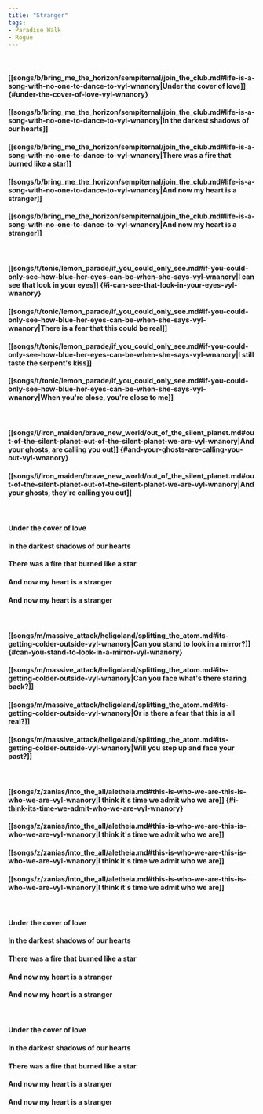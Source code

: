 ```yaml
---
title: "Stranger"
tags:
- Paradise Walk
- Rogue
---
```

&nbsp;
#### [[songs/b/bring_me_the_horizon/sempiternal/join_the_club.md#life-is-a-song-with-no-one-to-dance-to-vyl-wnanory|Under the cover of love]] {#under-the-cover-of-love-vyl-wnanory}
#### [[songs/b/bring_me_the_horizon/sempiternal/join_the_club.md#life-is-a-song-with-no-one-to-dance-to-vyl-wnanory|In the darkest shadows of our hearts]]
#### [[songs/b/bring_me_the_horizon/sempiternal/join_the_club.md#life-is-a-song-with-no-one-to-dance-to-vyl-wnanory|There was a fire that burned like a star]]
#### [[songs/b/bring_me_the_horizon/sempiternal/join_the_club.md#life-is-a-song-with-no-one-to-dance-to-vyl-wnanory|And now my heart is a stranger]]
#### [[songs/b/bring_me_the_horizon/sempiternal/join_the_club.md#life-is-a-song-with-no-one-to-dance-to-vyl-wnanory|And now my heart is a stranger]]
&nbsp;
#### [[songs/t/tonic/lemon_parade/if_you_could_only_see.md#if-you-could-only-see-how-blue-her-eyes-can-be-when-she-says-vyl-wnanory|I can see that look in your eyes]] {#i-can-see-that-look-in-your-eyes-vyl-wnanory}
#### [[songs/t/tonic/lemon_parade/if_you_could_only_see.md#if-you-could-only-see-how-blue-her-eyes-can-be-when-she-says-vyl-wnanory|There is a fear that this could be real]]
#### [[songs/t/tonic/lemon_parade/if_you_could_only_see.md#if-you-could-only-see-how-blue-her-eyes-can-be-when-she-says-vyl-wnanory|I still taste the serpent's kiss]]
#### [[songs/t/tonic/lemon_parade/if_you_could_only_see.md#if-you-could-only-see-how-blue-her-eyes-can-be-when-she-says-vyl-wnanory|When you're close, you're close to me]]
&nbsp;
#### [[songs/i/iron_maiden/brave_new_world/out_of_the_silent_planet.md#out-of-the-silent-planet-out-of-the-silent-planet-we-are-vyl-wnanory|And your ghosts, are calling you out]] {#and-your-ghosts-are-calling-you-out-vyl-wnanory}
#### [[songs/i/iron_maiden/brave_new_world/out_of_the_silent_planet.md#out-of-the-silent-planet-out-of-the-silent-planet-we-are-vyl-wnanory|And your ghosts, they're calling you out]]
&nbsp;
#### Under the cover of love
#### In the darkest shadows of our hearts
#### There was a fire that burned like a star
#### And now my heart is a stranger
#### And now my heart is a stranger
&nbsp;
#### [[songs/m/massive_attack/heligoland/splitting_the_atom.md#its-getting-colder-outside-vyl-wnanory|Can you stand to look in a mirror?]] {#can-you-stand-to-look-in-a-mirror-vyl-wnanory}
#### [[songs/m/massive_attack/heligoland/splitting_the_atom.md#its-getting-colder-outside-vyl-wnanory|Can you face what's there staring back?]]
#### [[songs/m/massive_attack/heligoland/splitting_the_atom.md#its-getting-colder-outside-vyl-wnanory|Or is there a fear that this is all real?]]
#### [[songs/m/massive_attack/heligoland/splitting_the_atom.md#its-getting-colder-outside-vyl-wnanory|Will you step up and face your past?]]
&nbsp;
#### [[songs/z/zanias/into_the_all/aletheia.md#this-is-who-we-are-this-is-who-we-are-vyl-wnanory|I think it's time we admit who we are]] {#i-think-its-time-we-admit-who-we-are-vyl-wnanory}
#### [[songs/z/zanias/into_the_all/aletheia.md#this-is-who-we-are-this-is-who-we-are-vyl-wnanory|I think it's time we admit who we are]]
#### [[songs/z/zanias/into_the_all/aletheia.md#this-is-who-we-are-this-is-who-we-are-vyl-wnanory|I think it's time we admit who we are]]
#### [[songs/z/zanias/into_the_all/aletheia.md#this-is-who-we-are-this-is-who-we-are-vyl-wnanory|I think it's time we admit who we are]]
&nbsp;
#### Under the cover of love
#### In the darkest shadows of our hearts
#### There was a fire that burned like a star
#### And now my heart is a stranger
#### And now my heart is a stranger
&nbsp;
#### Under the cover of love
#### In the darkest shadows of our hearts
#### There was a fire that burned like a star
#### And now my heart is a stranger
#### And now my heart is a stranger
